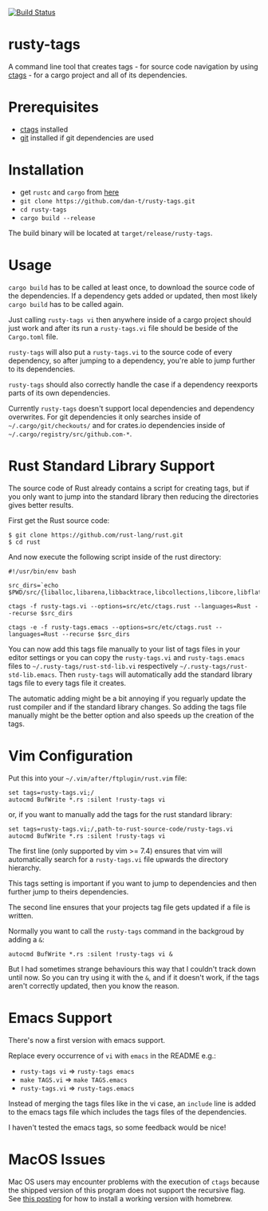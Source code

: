 [![Build Status](https://travis-ci.org/dan-t/rusty-tags.svg?branch=master)](https://travis-ci.org/dan-t/rusty-tags)

rusty-tags
==========

A command line tool that creates tags - for source code navigation by
using [ctags](<http://ctags.sourceforge.net>) - for a cargo project and all
of its dependencies.

Prerequisites
=============

* [ctags](<http://ctags.sourceforge.net>) installed
* [git](<http://git-scm.com/>) installed if git dependencies are used

Installation
============

* get `rustc` and `cargo` from [here](<http://www.rust-lang.org/install.html>)
* `git clone https://github.com/dan-t/rusty-tags.git`
* `cd rusty-tags`
* `cargo build --release`

The build binary will be located at `target/release/rusty-tags`.

Usage
=====

`cargo build` has to be called at least once, to download the source code of
the dependencies. If a dependency gets added or updated, then most likely
`cargo build` has to be called again.

Just calling `rusty-tags vi` then anywhere inside of a cargo project should
just work and after its run a `rusty-tags.vi` file should be beside
of the `Cargo.toml` file.

`rusty-tags` will also put a `rusty-tags.vi` to the source code of
every dependency, so after jumping to a dependency, you're able
to jump further to its dependencies.

`rusty-tags` should also correctly handle the case if a dependency
reexports parts of its own dependencies.

Currently `rusty-tags` doesn't support local dependencies and dependency overwrites.
For git dependencies it only searches inside of `~/.cargo/git/checkouts/` and for
crates.io dependencies inside of `~/.cargo/registry/src/github.com-*`.

Rust Standard Library Support
=============================

The source code of Rust already contains a script for creating tags, but
if you only want to jump into the standard library then reducing the directories
gives better results.

First get the Rust source code:

    $ git clone https://github.com/rust-lang/rust.git
    $ cd rust

And now execute the following script inside of the rust directory:

    #!/usr/bin/env bash
    
    src_dirs=`echo $PWD/src/{liballoc,libarena,libbacktrace,libcollections,libcore,libflate,libfmt_macros,libgetopts,libgraphviz,liblog,librand,librbml,libserialize,libstd,libsyntax,libterm}`
    
    ctags -f rusty-tags.vi --options=src/etc/ctags.rust --languages=Rust --recurse $src_dirs
    
    ctags -e -f rusty-tags.emacs --options=src/etc/ctags.rust --languages=Rust --recurse $src_dirs

You can now add this tags file manually to your list of tags files in your editor settings
or you can copy the `rusty-tags.vi` and `rusty-tags.emacs` files to `~/.rusty-tags/rust-std-lib.vi`
respectively `~/.rusty-tags/rust-std-lib.emacs`. Then `rusty-tags` will automatically add
the standard library tags file to every tags file it creates.

The automatic adding might be a bit annoying if you reguarly update the rust compiler
and if the standard library changes. So adding the tags file manually might be the
better option and also speeds up the creation of the tags.

Vim Configuration
=================

Put this into your `~/.vim/after/ftplugin/rust.vim` file:

    set tags=rusty-tags.vi;/
    autocmd BufWrite *.rs :silent !rusty-tags vi

or, if you want to manually add the tags for the rust standard library:

    set tags=rusty-tags.vi;/,path-to-rust-source-code/rusty-tags.vi
    autocmd BufWrite *.rs :silent !rusty-tags vi

The first line (only supported by vim >= 7.4) ensures that vim will
automatically search for a `rusty-tags.vi` file upwards the directory hierarchy.

This tags setting is important if you want to jump to dependencies and
then further jump to theirs dependencies.

The second line ensures that your projects tag file gets updated if a file is written.

Normally you want to call the `rusty-tags` command in the backgroud by adding a `&`:

    autocmd BufWrite *.rs :silent !rusty-tags vi &

But I had sometimes strange behaviours this way that I couldn't track down
until now. So you can try using it with the `&`, and if it doesn't work,
if the tags aren't correctly updated, then you know the reason.

Emacs Support
=============

There's now a first version with emacs support.

Replace every occurrence of `vi` with `emacs` in the README e.g.:
* `rusty-tags vi` => `rusty-tags emacs`
* `make TAGS.vi` => `make TAGS.emacs`
* `rusty-tags.vi` => `rusty-tags.emacs`

Instead of merging the tags files like in the vi case, an `include`
line is added to the emacs tags file which includes the tags files
of the dependencies.

I haven't tested the emacs tags, so some feedback would be nice!

MacOS Issues
============

Mac OS users may encounter problems with the execution of `ctags` because the shipped version
of this program does not support the recursive flag. See [this posting](http://gmarik.info/blog/2010/10/08/ctags-on-OSX) 
for how to install a working version with homebrew.

